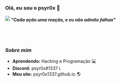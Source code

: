### Olá, eu sou o psyr0x 👋

<img align="left" src="https://orhun.dev/img/crow.png">

<h5>"Cada ação uma reação, e eu não admito falhas"</h5>

<br><br>

### <i>Sobre mim</i>

-  **Aprendendo:** Hacking e Programação 💻	
-  **Discord:** psyr0x#1337 📞
-  **Meu site:** psyr0x1337.github.io 🌎
